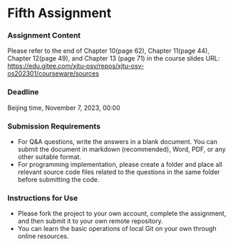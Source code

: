 # Fifth Assignment

### Assignment Content

Please refer to the end of Chapter 10(page 62), Chapter 11(page 44), Chapter 12(page 49), and Chapter 13 (page 71) in the course slides
URL: https://edu.gitee.com/xjtu-osv/repos/xjtu-osv-os202301/courseware/sources


### Deadline

Beijing time, November 7, 2023, 00:00

### Submission Requirements

+ For Q&A questions, write the answers in a blank document. You can submit the document in markdown (recommended), Word, PDF, or any other suitable format.
+ For programming implementation, please create a folder and place all relevant source code files related to the questions in the same folder before submitting the code.

### Instructions for Use

+ Please fork the project to your own account, complete the assignment, and then submit it to your own remote repository.
+ You can learn the basic operations of local Git on your own through online resources.
